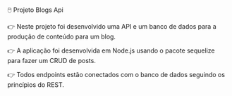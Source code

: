 :computer_mouse: Projeto Blogs Api  

:point_right: Neste projeto foi desenvolvido uma API e um banco de dados para a produção de conteúdo para um blog.   

:point_right: A aplicação foi desenvolvida em Node.js usando o pacote sequelize para fazer um CRUD de posts.  

:point_right: Todos endpoints estão conectados com o banco de dados seguindo os princípios do REST.

